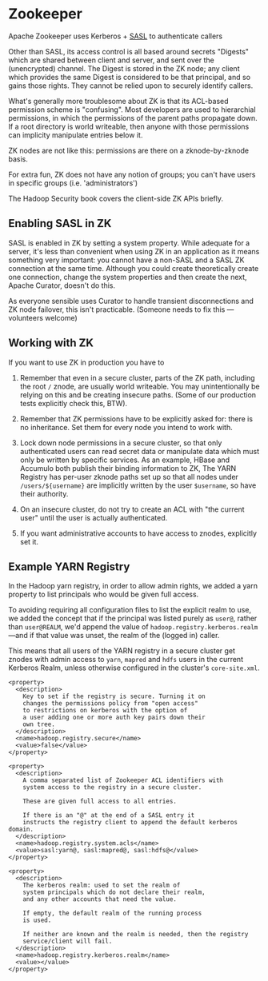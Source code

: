 <!---
  Licensed under the Apache License, Version 2.0 (the "License");
  you may not use this file except in compliance with the License.
  You may obtain a copy of the License at
  
   http://www.apache.org/licenses/LICENSE-2.0
  
  Unless required by applicable law or agreed to in writing, software
  distributed under the License is distributed on an "AS IS" BASIS,
  WITHOUT WARRANTIES OR CONDITIONS OF ANY KIND, either express or implied.
  See the License for the specific language governing permissions and
  limitations under the License. See accompanying LICENSE file.
-->
  
# Zookeeper

Apache Zookeeper uses Kerberos + [SASL](sasl.md) to authenticate callers 

Other than SASL, its access control is all based around secrets "Digests" which are shared between client and server, and sent over the (unencrypted) channel.
The Digest is stored in the ZK node; any client which provides the same Digest is considered to be that principal, and so gains
those rights. They cannot be relied upon to securely identify callers.

What's generally more troublesome about ZK is that its ACL-based permission scheme is "confusing".
Most developers are used to hierarchial permissions, in which the permissions of the parent
paths propagate down. If a root directory is world writeable, then anyone with those permissions
can implicity manipulate entries below it.

ZK nodes are not like this: permissions are there on a zknode-by-zknode basis.

For extra fun, ZK does not have any notion of groups; you can't have users in specific groups
(i.e. 'administrators')

The Hadoop Security book covers the client-side ZK APIs briefly.

## Enabling SASL in ZK

SASL is enabled in ZK by setting a system property. While adequate for a server,
it's less than convenient when using ZK in an application as it means something very important:
you cannot have a non-SASL and a SASL ZK connection at the same time.
Although you could create theoretically create one connection, change the system properties and then
create the next, Apache Curator, doesn't do this.

As everyone sensible uses Curator to handle transient disconnections and ZK node failover,
this isn't practicable. (Someone needs to fix this —volunteers welcome)

## Working with ZK

If you want to use ZK in production you have to

1. Remember that even in a secure cluster, parts of the ZK path, including the root `/` znode,
are usually world writeable. You may unintentionally be relying on this and be creating
insecure paths. (Some of our production tests explicitly check this, BTW).

1. Remember that ZK permissions have to be explicitly asked for: there is no inheritance. 
Set them for every node you intend to work with.

1. Lock down node permissions in a secure cluster, so that only authenticated users can 
read secret data or manipulate data which must only be written by specific services.
As an example, HBase and Accumulo both publish their binding information to ZK, The 
YARN Registry has per-user zknode paths set up so that all nodes under `/users/${username}`
are implicitly written by the user `$username`, so have their authority.

1. On an insecure cluster, do not try to create an ACL with "the current user" until the user
is actually authenticated. 

1. If you want administrative accounts to have access to znodes, explicitly set it.

## Example YARN Registry

In the Hadoop yarn registry, in order to allow admin rights, we added a yarn
property to list principals who would be given full access.

To avoiding requiring all configuration files to list the explicit realm to use,
we added the concept that if the principal was listed purely as `user@`, rather than
`user@REALM`, we'd append the value of `hadoop.registry.kerberos.realm` —and
if that value was unset, the realm of the (logged in) caller.

This means that all users of the YARN registry in a secure cluster get znodes with
admin access to `yarn`, `mapred` and `hdfs` users in the current Kerberos Realm, unless
otherwise configured in the cluster's `core-site.xml`.

    <property>
      <description>
        Key to set if the registry is secure. Turning it on
        changes the permissions policy from "open access"
        to restrictions on kerberos with the option of
        a user adding one or more auth key pairs down their
        own tree.
      </description>
      <name>hadoop.registry.secure</name>
      <value>false</value>
    </property>
  
    <property>
      <description>
        A comma separated list of Zookeeper ACL identifiers with
        system access to the registry in a secure cluster.
  
        These are given full access to all entries.
  
        If there is an "@" at the end of a SASL entry it
        instructs the registry client to append the default kerberos domain.
      </description>
      <name>hadoop.registry.system.acls</name>
      <value>sasl:yarn@, sasl:mapred@, sasl:hdfs@</value>
    </property>
  
    <property>
      <description>
        The kerberos realm: used to set the realm of
        system principals which do not declare their realm,
        and any other accounts that need the value.
  
        If empty, the default realm of the running process
        is used.
  
        If neither are known and the realm is needed, then the registry
        service/client will fail.
      </description>
      <name>hadoop.registry.kerberos.realm</name>
      <value></value>
    </property>
   
 

